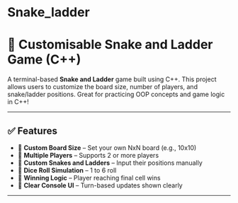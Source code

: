﻿# Snake_ladder
 # 🎲 Customisable Snake and Ladder Game (C++)

A terminal-based **Snake and Ladder** game built using C++. This project allows users to customize the board size, number of players, and snake/ladder positions. Great for practicing OOP concepts and game logic in C++!

---

## ✅ Features

- 🧩 **Custom Board Size** – Set your own NxN board (e.g., 10x10)
- 👥 **Multiple Players** – Supports 2 or more players
- 🐍 **Custom Snakes and Ladders** – Input their positions manually
- 🎲 **Dice Roll Simulation** – 1 to 6 roll
- 🏁 **Winning Logic** – Player reaching final cell wins
- 🧼 **Clear Console UI** – Turn-based updates shown clearly

---




